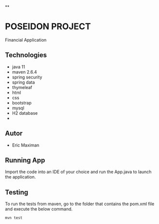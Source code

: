 **
# POSEIDON PROJECT

Financial Application


## Technologies
- java 11
- maven 2.6.4
- spring security
- spring data
- thymeleaf
- html
- css
- bootstrap
- mysql
- H2 database
-
## Autor

- Eric Maximan


## Running App

Import the code into an IDE of your choice and run the App.java to launch the application.
## Testing

To run the tests from maven, go to the folder that contains the pom.xml file and execute the below command.

`mvn test`